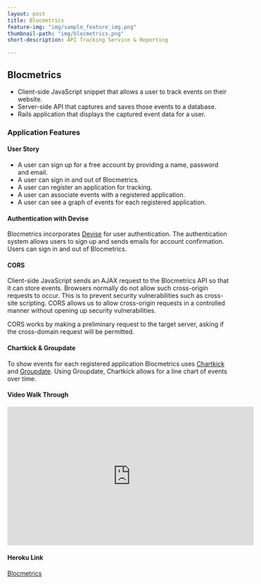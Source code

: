 ```yaml
---
layout: post
title: Blocmetrics
feature-img: "img/sample_feature_img.png"
thumbnail-path: "img/blocmetrics.png"
short-description: API Tracking Service & Reporting

---
```

## Blocmetrics

* Client-side JavaScript snippet that allows a user to track events on their website.
* Server-side API that captures and saves those events to a database.
* Rails application that displays the captured event data for a user.

### Application Features

#### User Story
  * A user can sign up for a free account by providing a name, password and email.
  * A user can sign in and out of Blocmetrics.
  * A user can register an application for tracking.
  * A user can associate events with a registered application.
  * A user can see a graph of events for each registered application.

#### Authentication with Devise
Blocmetrics incorporates [Devise](https://github.com/plataformatec/devise) for user authentication. The authentication system allows users to sign up and sends emails for account confirmation. Users can sign in and out of Blocmetrics.

#### CORS
Client-side JavaScript sends an AJAX request to the Blocmetrics API so that it can store events. Browsers normally do not allow such cross-origin requests to occur. This is to prevent security vulnerabilities such as cross-site scripting. CORS allows us to allow cross-origin requests in a controlled manner without opening up security vulnerabilities.

CORS works by making a preliminary request to the target server, asking if the cross-domain request will be permitted.

#### Chartkick & Groupdate
To show events for each registered application Blocmetrics uses [Chartkick](https://github.com/ankane/chartkick#installation) and [Groupdate](https://github.com/ankane/groupdate). Using Groupdate, Chartkick allows for a line chart of events over time.

#### Video Walk Through
<iframe width="560" height="315" src="https://www.youtube.com/embed/Gjd3QbME2-E/0" frameborder="0" allowfullscreen></iframe>

#### Heroku Link
[Blocmetrics](https://still-reaches-71761.herokuapp.com/)
